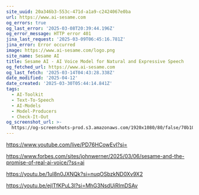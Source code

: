 ```yaml
---
site_uuid: 20a346b3-553c-471d-a1a9-c2424067e0ba
url: https://www.ai-sesame.com
og_errors: true
og_last_error: '2025-03-08T20:39:44.196Z'
og_error_message: HTTP error 401
jina_last_request: '2025-03-09T06:45:16.781Z'
jina_error: Error occurred
image: https://www.ai-sesame.com/logo.png
site_name: Sesame AI
title: Sesame AI - AI Voice Model for Natural and Expressive Speech
og_fetched_url: https://www.ai-sesame.com
og_last_fetch: '2025-03-14T04:43:28.338Z'
date_modified: '2025-04-12'
date_created: '2025-03-30T05:44:14.841Z'
tags:
  - AI-Toolkit
  - Text-To-Speech
  - AI-Models
  - Model-Producers
  - Check-It-Out
og_screenshot_url: >-
  https://og-screenshots-prod.s3.amazonaws.com/1920x1080/80/false/70b10180b8c942a70bc8496ff4d4e029eba9fdb0d559d4dc94799970c1b3f4a3.jpeg
---
```





























https://www.youtube.com/live/PD76HCowEvI?si=

https://www.forbes.com/sites/johnwerner/2025/03/06/sesame-and-the-promise-of-real-ai-voice/?ss=ai

https://youtu.be/1uI8n0JXNQk?si=nuqOSbzkND0Xv9X2

https://youtu.be/ejITfKPuL3I?si=MhG3NsdUiRImDSAv
